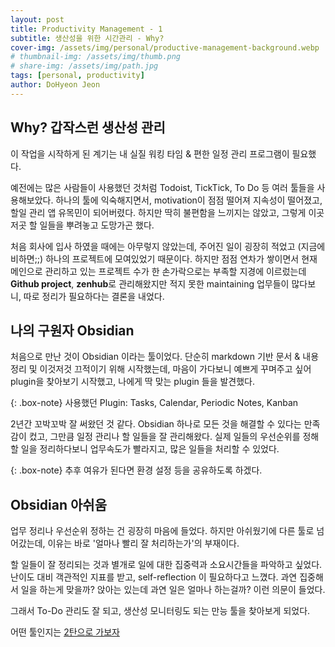 ```yaml
---
layout: post
title: Productivity Management - 1
subtitle: 생산성을 위한 시간관리 - Why?
cover-img: /assets/img/personal/productive-management-background.webp
# thumbnail-img: /assets/img/thumb.png
# share-img: /assets/img/path.jpg
tags: [personal, productivity]
author: DoHyeon Jeon
---
```


## Why? 갑작스런 생산성 관리
이 작업을 시작하게 된 계기는 내 실질 워킹 타임 & 편한 일정 관리 프로그램이 필요했다.  

예전에는 많은 사람들이 사용했던 것처럼 Todoist, TickTick, To Do 등 여러 툴들을 사용해보았다. 하나의 툴에 익숙해지면서, motivation이 점점 떨어져 지속성이 떨어졌고, 할일 관리 앱 유목민이 되어버렸다. 하지만 딱히 불편함을 느끼지는 않았고, 그렇게 이곳저곳 할 일들을 뿌려놓고 도망가곤 했다.  

처음 회사에 입사 하였을 때에는 아무렇지 않았는데, 주어진 일이 굉장히 적었고 (지금에 비하면;;) 하나의 프로젝트에 모여있었기 때문이다. 하지만 점점 연차가 쌓이면서 현재 메인으로 관리하고 있는 프로젝트 수가 한 손가락으로는 부족할 지경에 이르렀는데 **Github project**, **zenhub**로 관리해왔지만 적지 못한 maintaining 업무들이 많다보니, 따로 정리가 필요하다는 결론을 내었다.  



## 나의 구원자 Obsidian

처음으로 만난 것이 Obsidian 이라는 툴이었다. 단순히 markdown 기반 문서 & 내용 정리 및 이것저것 끄적이기 위해 시작했는데, 마음이 가다보니 예쁘게 꾸며주고 싶어 plugin을 찾아보기 시작했고, 나에게 딱 맞는 plugin 들을 발견했다.  

{: .box-note}
사용했던 Plugin: Tasks, Calendar, Periodic Notes, Kanban  


2년간 꼬박꼬박 잘 써왔던 것 같다. Obsidian 하나로 모든 것을 해결할 수 있다는 만족감이 컸고, 그만큼 일정 관리나 할 일들을 잘 관리해왔다. 실제 일들의 우선순위를 정해 할 일을 정리하다보니 업무속도가 빨라지고, 많은 일들을 처리할 수 있었다.  

{: .box-note}
추후 여유가 된다면 환경 설정 등을 공유하도록 하겠다.


## Obsidian 아쉬움

업무 정리나 우선순위 정하는 건 굉장히 마음에 들었다. 하지만 아쉬웠기에 다른 툴로 넘어갔는데, 이유는 바로 '얼마나 빨리 잘 처리하는가'의 부재이다.  

할 일들이 잘 정리되는 것과 별개로 일에 대한 집중력과 소요시간들을 파악하고 싶었다. 난이도 대비 객관적인 지표를 받고, self-reflection 이 필요하다고 느꼈다. 과연 집중해서 일을 하는게 맞을까? 앉아는 있는데 과연 일은 얼마나 하는걸까? 이런 의문이 들었다.  

그래서 To-Do 관리도 잘 되고, 생산성 모니터링도 되는 만능 툴을 찾아보게 되었다.  

어떤 툴인지는 [2탄으로 가보자](https://imraccoon.github.io/2024-05-09-productivity-management-2/)
